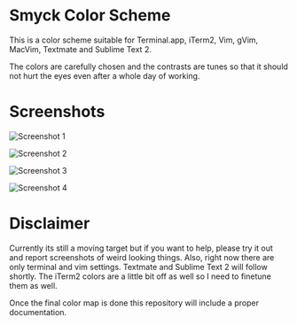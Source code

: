 # Smyck Color Scheme

This is a color scheme suitable for Terminal.app, iTerm2, Vim, gVim,
MacVim, Textmate and Sublime Text 2.

The colors are carefully chosen and the contrasts are tunes so that it
should not hurt the eyes even after a whole day of working.

# Screenshots

![Screenshot 1](http://smyck.org/smyck/color_1.jpg)

![Screenshot 2](http://smyck.org/smyck/color_2.jpg)

![Screenshot 3](http://smyck.org/smyck/color_3.jpg)

![Screenshot 4](http://smyck.org/smyck/color_4.jpg)

# Disclaimer

Currently its still a moving target but if you want to help, please try
it out and report screenshots of weird looking things. Also, right now
there are only terminal and vim settings. Textmate and Sublime Text 2
will follow shortly. The iTerm2 colors are a little bit off as well so I
need to finetune them as well.

Once the final color map is done this repository will include a proper
documentation.


